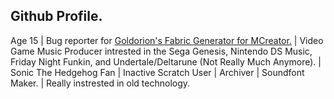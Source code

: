 ## Github Profile.

Age 15 | Bug reporter for <a href="https://github.com/Goldorion/Fabric-Generator-MCreator/"> Goldorion's Fabric Generator for MCreator.</a> | Video Game Music Producer intrested in the Sega Genesis, Nintendo DS Music, Friday Night Funkin, and Undertale/Deltarune (Not Really Much Anymore). | Sonic The Hedgehog Fan | Inactive Scratch User | Archiver | Soundfont Maker. | Really instrested in old technology.
